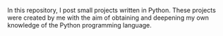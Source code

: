 In this repository, I post small projects written in Python.
These projects were created by me with the aim of obtaining and deepening my own knowledge of the Python programming language.
